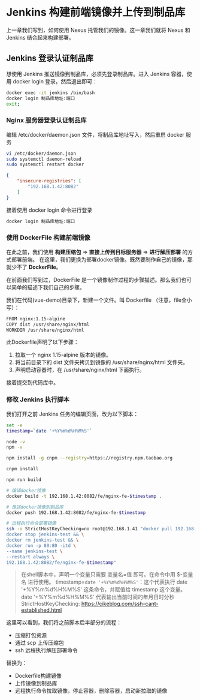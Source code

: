 # Jenkins 构建前端镜像并上传到制品库

上一章我们写到，如何使用 Nexus 托管我们的镜像。这一章我们就将 Nexus 和 Jenkins 结合起来构建部署。

## Jenkins 登录认证制品库

想使用 Jenkins 推送镜像到制品库，必须先登录制品库。进入 Jenkins 容器，使用 docker login 登录，然后退出即可：

```bash
docker exec -it jenkins /bin/bash
docker login 制品库地址:端口
exit;
```

### Nginx 服务器登录认证制品库

编辑 /etc/docker/daemon.json 文件，将制品库地址写入，然后重启 docker 服务

```bash
vi /etc/docker/daemon.json
sudo systemctl daemon-reload
sudo systemctl restart docker
```

```json
{
    "insecure-registries": [
        "192.168.1.42:8082"
    ]
}
```

接着使用 docker login 命令进行登录

```bash
docker login 制品库地址:端口
```

### 使用 DockerFile 构建前端镜像

在此之前，我们使用 **构建压缩包** => **直接上传到目标服务器** => **进行解压部署** 的方式部署前端。
在这里，我们更换为部署docker镜像。既然要制作自己的镜像，那就少不了 **DockerFile**。

在前面我们写到过，DockerFile 是一个镜像制作过程的步骤描述。那么我们也可以简单的描述下我们自己的步骤。

我们在代码(vue-demo)目录下，新建一个文件。叫 Dockerfile （注意，file全小写）：

```bash
FROM nginx:1.15-alpine
COPY dist /usr/share/nginx/html
WORKDIR /usr/share/nginx/html
```

此Dockerfile声明了以下步骤：
1. 拉取一个 nginx 1.15-alpine 版本的镜像。
2. 将当前目录下的 dist 文件夹拷贝到镜像的 /usr/share/nginx/html 文件夹。
3. 声明启动容器时，在 /usr/share/nginx/html 下面执行。

接着提交到代码库中。

### 修改 Jenkins 执行脚本

我们打开之前 Jenkins 任务的编辑页面，改为以下脚本：

```bash
set -e
timestamp=`date '+%Y%m%d%H%M%S'`

node -v
npm -v

npm install -g cnpm --registry=https://registry.npm.taobao.org

cnpm install

npm run build

# 编译docker镜像
docker build -t 192.168.1.42:8082/fe/nginx-fe-$timestamp .

# 推送docker镜像到制品库
docker push 192.168.1.42:8082/fe/nginx-fe-$timestamp

# 远程执行命令部署镜像
ssh -o StrictHostKeyChecking=no root@192.168.1.41 "docker pull 192.168.1.42:8082/fe/nginx-fe-$timestamp && \
docker stop jenkins-test && \
docker rm jenkins-test && \
docker run -p 80:80 -itd \
--name jenkins-test \
--restart always \
192.168.1.42:8082/fe/nginx-fe-$timestamp"
```

> 在shell脚本中，声明一个变量只需要 变量名=值 即可。在命令中用 $-变量名 进行使用。
timestamp=`date '+%Y%m%d%H%M%S'`：这个代表执行 date '+%Y%m%d%H%M%S' 这条命令，并赋值给 timestamp 这个变量。
date '+%Y%m%d%H%M%S' 代表输出当前时间的年月日时分秒
StrictHostKeyChecking: https://cikeblog.com/ssh-cant-established.html

这里可以看到，我们将之前脚本后半部分的流程：

* 压缩打包资源
* 通过 scp 上传压缩包
* ssh 远程执行解压部署命令

替换为：

* Dockerfile构建镜像
* 上传镜像到制品库
* 远程执行命令拉取镜像，停止容器，删除容器，启动新拉取的镜像